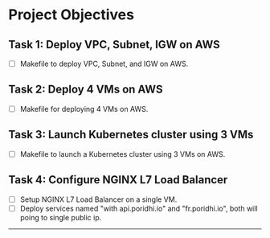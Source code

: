 # Project Objectives

## Task 1: Deploy VPC, Subnet, IGW on AWS
- [ ] Makefile to deploy VPC, Subnet, and IGW on AWS.

## Task 2: Deploy 4 VMs on AWS
- [ ] Makefile for deploying 4 VMs on AWS.

## Task 3: Launch Kubernetes cluster using 3 VMs
- [ ] Makefile to launch a Kubernetes cluster using 3 VMs on AWS.

## Task 4: Configure NGINX L7 Load Balancer
- [ ] Setup NGINX L7 Load Balancer on a single VM.
- [ ] Deploy services named "with api.poridhi.io" and "fr.poridhi.io", both will poing to single public ip.

---
